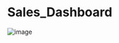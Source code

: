 # Sales_Dashboard
![image](https://github.com/rashmi0007/Sales_Dashboard/assets/87612040/bb196ae5-3ec4-4f6f-b22d-17286b22520f)


